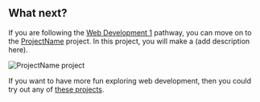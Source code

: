 ## What next?

If you are following the [Web Development 1](https://projects.raspberrypi.org/en/raspberrypi/pathway-name) pathway, you can move on to the [ProjectName](https://projects.raspberrypi.org/en/projects/project-name) project. In this project, you will make a (add description here).

![ProjectName project](images/projectname-project.png)

If you want to have more fun exploring web development, then you could try out any of [these projects](https://projects.raspberrypi.org/en/projects/?software[]=html-css-javascript).